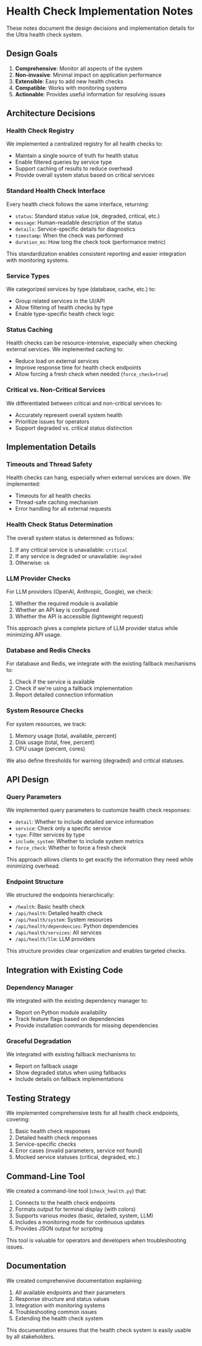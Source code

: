 # Health Check Implementation Notes

These notes document the design decisions and implementation details for the Ultra health check system.

## Design Goals

1. **Comprehensive**: Monitor all aspects of the system
2. **Non-invasive**: Minimal impact on application performance
3. **Extensible**: Easy to add new health checks
4. **Compatible**: Works with monitoring systems
5. **Actionable**: Provides useful information for resolving issues

## Architecture Decisions

### Health Check Registry

We implemented a centralized registry for all health checks to:

- Maintain a single source of truth for health status
- Enable filtered queries by service type
- Support caching of results to reduce overhead
- Provide overall system status based on critical services

### Standard Health Check Interface

Every health check follows the same interface, returning:

- `status`: Standard status value (ok, degraded, critical, etc.)
- `message`: Human-readable description of the status
- `details`: Service-specific details for diagnostics
- `timestamp`: When the check was performed
- `duration_ms`: How long the check took (performance metric)

This standardization enables consistent reporting and easier integration with monitoring systems.

### Service Types

We categorized services by type (database, cache, etc.) to:

- Group related services in the UI/API
- Allow filtering of health checks by type
- Enable type-specific health check logic

### Status Caching

Health checks can be resource-intensive, especially when checking external services. We implemented caching to:

- Reduce load on external services
- Improve response time for health check endpoints
- Allow forcing a fresh check when needed (`force_check=true`)

### Critical vs. Non-Critical Services

We differentiated between critical and non-critical services to:

- Accurately represent overall system health
- Prioritize issues for operators
- Support degraded vs. critical status distinction

## Implementation Details

### Timeouts and Thread Safety

Health checks can hang, especially when external services are down. We implemented:

- Timeouts for all health checks
- Thread-safe caching mechanism
- Error handling for all external requests

### Health Check Status Determination

The overall system status is determined as follows:

1. If any critical service is unavailable: `critical`
2. If any service is degraded or unavailable: `degraded`
3. Otherwise: `ok`

### LLM Provider Checks

For LLM providers (OpenAI, Anthropic, Google), we check:

1. Whether the required module is available
2. Whether an API key is configured
3. Whether the API is accessible (lightweight request)

This approach gives a complete picture of LLM provider status while minimizing API usage.

### Database and Redis Checks

For database and Redis, we integrate with the existing fallback mechanisms to:

1. Check if the service is available
2. Check if we're using a fallback implementation
3. Report detailed connection information

### System Resource Checks

For system resources, we track:

1. Memory usage (total, available, percent)
2. Disk usage (total, free, percent)
3. CPU usage (percent, cores)

We also define thresholds for warning (degraded) and critical statuses.

## API Design

### Query Parameters

We implemented query parameters to customize health check responses:

- `detail`: Whether to include detailed service information
- `service`: Check only a specific service
- `type`: Filter services by type
- `include_system`: Whether to include system metrics
- `force_check`: Whether to force a fresh check

This approach allows clients to get exactly the information they need while minimizing overhead.

### Endpoint Structure

We structured the endpoints hierarchically:

- `/health`: Basic health check
- `/api/health`: Detailed health check
- `/api/health/system`: System resources
- `/api/health/dependencies`: Python dependencies
- `/api/health/services`: All services
- `/api/health/llm`: LLM providers

This structure provides clear organization and enables targeted checks.

## Integration with Existing Code

### Dependency Manager

We integrated with the existing dependency manager to:

- Report on Python module availability
- Track feature flags based on dependencies
- Provide installation commands for missing dependencies

### Graceful Degradation

We integrated with existing fallback mechanisms to:

- Report on fallback usage
- Show degraded status when using fallbacks
- Include details on fallback implementations

## Testing Strategy

We implemented comprehensive tests for all health check endpoints, covering:

1. Basic health check responses
2. Detailed health check responses
3. Service-specific checks
4. Error cases (invalid parameters, service not found)
5. Mocked service statuses (critical, degraded, etc.)

## Command-Line Tool

We created a command-line tool (`check_health.py`) that:

1. Connects to the health check endpoints
2. Formats output for terminal display (with colors)
3. Supports various modes (basic, detailed, system, LLM)
4. Includes a monitoring mode for continuous updates
5. Provides JSON output for scripting

This tool is valuable for operators and developers when troubleshooting issues.

## Documentation

We created comprehensive documentation explaining:

1. All available endpoints and their parameters
2. Response structure and status values
3. Integration with monitoring systems
4. Troubleshooting common issues
5. Extending the health check system

This documentation ensures that the health check system is easily usable by all stakeholders.